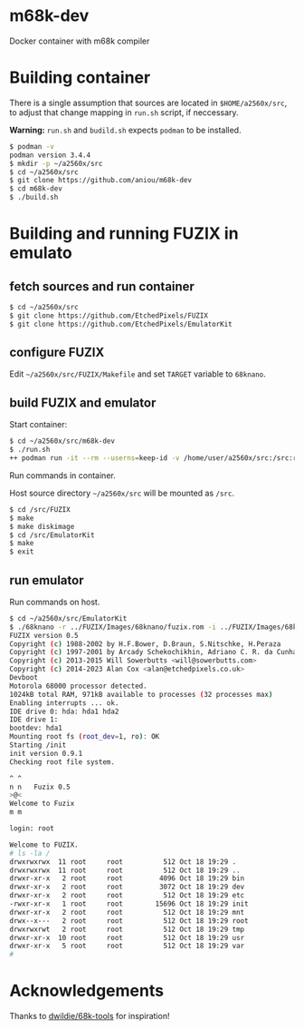 # m68k-dev

Docker container with m68k compiler

# Building container

There is a single assumption that sources are located in `$HOME/a2560x/src`,
to adjust that change mapping in `run.sh` script, if neccessary.

**Warning:** `run.sh` and `budild.sh` expects `podman` to be installed.

```bash
$ podman -v
podman version 3.4.4
$ mkdir -p ~/a2560x/src
$ cd ~/a2560x/src
$ git clone https://github.com/aniou/m68k-dev
$ cd m68k-dev
$ ./build.sh
```

# Building and running FUZIX in emulato

## fetch sources and run container

```bash
$ cd ~/a2560x/src
$ git clone https://github.com/EtchedPixels/FUZIX
$ git clone https://github.com/EtchedPixels/EmulatorKit
```

## configure FUZIX

Edit `~/a2560x/src/FUZIX/Makefile` and set `TARGET` variable to `68knano`.

## build FUZIX and emulator

Start container:

```bash
$ cd ~/a2560x/src/m68k-dev
$ ./run.sh
++ podman run -it --rm --userns=keep-id -v /home/user/a2560x/src:/src:rw,U m68k-dev:0.0.5
```

Run commands in container.

Host source directory `~/a2560x/src` will be mounted as `/src`.

```bash
$ cd /src/FUZIX
$ make
$ make diskimage
$ cd /src/EmulatorKit
$ make
$ exit
```

## run emulator

Run commands on host.

```bash
$ cd ~/a2560x/src/EmulatorKit
$ ./68knano -r ../FUZIX/Images/68knano/fuzix.rom -i ../FUZIX/Images/68knano/emu-ide.img
FUZIX version 0.5
Copyright (c) 1988-2002 by H.F.Bower, D.Braun, S.Nitschke, H.Peraza
Copyright (c) 1997-2001 by Arcady Schekochikhin, Adriano C. R. da Cunha
Copyright (c) 2013-2015 Will Sowerbutts <will@sowerbutts.com>
Copyright (c) 2014-2023 Alan Cox <alan@etchedpixels.co.uk>
Devboot
Motorola 68000 processor detected.
1024kB total RAM, 971kB available to processes (32 processes max)
Enabling interrupts ... ok.
IDE drive 0: hda: hda1 hda2
IDE drive 1:
bootdev: hda1
Mounting root fs (root_dev=1, ro): OK
Starting /init
init version 0.9.1
Checking root file system.

^ ^
n n   Fuzix 0.5
>@<
Welcome to Fuzix
m m

login: root

Welcome to FUZIX.
# ls -la /
drwxrwxrwx  11 root     root          512 Oct 18 19:29 .
drwxrwxrwx  11 root     root          512 Oct 18 19:29 ..
drwxr-xr-x   2 root     root         4096 Oct 18 19:29 bin
drwxr-xr-x   2 root     root         3072 Oct 18 19:29 dev
drwxr-xr-x   2 root     root          512 Oct 18 19:29 etc
-rwxr-xr-x   1 root     root        15696 Oct 18 19:29 init
drwxr-xr-x   2 root     root          512 Oct 18 19:29 mnt
drwx--x---   2 root     root          512 Oct 18 19:29 root
drwxrwxrwt   2 root     root          512 Oct 18 19:29 tmp
drwxr-xr-x  10 root     root          512 Oct 18 19:29 usr
drwxr-xr-x   5 root     root          512 Oct 18 19:29 var
#
```

# Acknowledgements

Thanks to [dwildie/68k-tools](https://github.com/dwildie/68k-tools) for inspiration!


